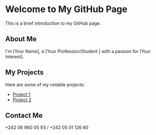 # Welcome to My GitHub Page

This is a brief introduction to my GitHub page.

## About Me

I'm [Your Name], a [Your Profession/Student ] with a passion for [Your Interest].

## My Projects

Here are some of my notable projects:

* [Project 1](https://github.com/your-username/project-1)
* [Project 2](https://github.com/your-username/project-2)

## Contact Me
+242 06 960 05 93 / +242 05 01 126 60
